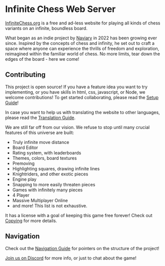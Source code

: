 # Infinite Chess Web Server #

[InfiniteChess.org](https://www.infinitechess.org) is a free and ad-less website for playing all kinds of chess variants on an infinite, boundless board.

What began as an indie project by [Naviary](https://www.youtube.com/@Naviary) in 2022 has been growing ever since. Inspired by the concepts of chess and infinity, he set out to craft a space where anyone can experience the thrills of freedom and exploration, reimagined within the familiar world of chess. No more limits, tear down the edges of the board - here we come!

## Contributing

This project is open source! If you have a feature idea you want to try implementing, or you have skills in html, css, javascript, or Node, we welcome contributions! To get started collaborating, please read the [Setup Guide](./docs/SETUP.md)!

In case you want to help us with translating the website to other languages, please read the [Translation Guide](./docs/TRANSLATIONS.md).

We are still far off from our vision. We refuse to stop until many crucial features of this universe are built:
- Truly infinite move distance
- Board Editor
- Rating system, with leaderboards
- Themes, colors, board textures
- Premoving
- Highlighting squares, drawing infinite lines
- Knightriders, and other exotic pieces
- Engine play
- Snapping to more easily threaten pieces
- Games with infinitely many pieces
- 4 Player
- Massive Multiplayer Online
- and more! This list is not exhaustive.

It has a license with a goal of keeping this game free forever! Check out [Copying](./docs/COPYING.md) for more details.

## Navigation ##

Check out the [Navigation Guide](./docs/NAVIGATING.md) for pointers on the structure of the project!

[Join us on Discord](https://discord.gg/NFWFGZeNh5) for more info, or just to chat about the game!
